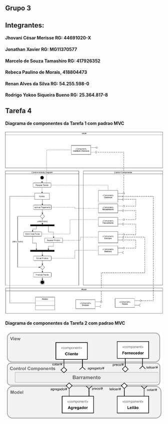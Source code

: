 ## Grupo 3
## Integrantes: 
#### Jhovani César Merisse RG: 44691020-X
#### Jonathan Xavier RG: MG11370577
#### Marcelo de Souza Tamashiro RG: 417926352
#### Rebeca Paulino de Morais, 418804473
#### Renan Alves da Silva RG: 54.255.598-0
#### Rodrigo Yokoo Siqueira Bueno RG: 25.364.817-8

## Tarefa 4
#### Diagrama de componentes da Tarefa 1 com padrao MVC
![Diagrama tarefa 1](https://github.com/INF331-Grupo3/tarefa4/blob/master/images/DiagramaComponentesMVCPedidos.jpeg)

#### Diagrama de componentes da Tarefa 2 com padrao MVC
![Diagrama tarefa 2](https://github.com/INF331-Grupo3/tarefa4/blob/master/images/tarefa4-barramento-mvc.png)
